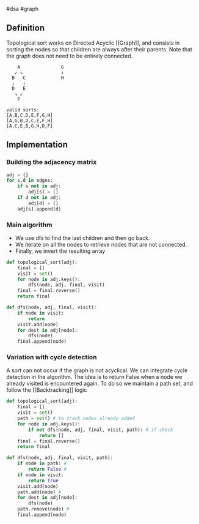 #dsa #graph

## Definition

Topological sort works on Directed Acyclic [[Graph]], and consists in sorting the nodes so that children are always after their parents. Note that the graph does not need to be entirely connected.



```
	A               G
   ↙ ↘              ↓
  B   C             H
  ↓   ↓
  D   E
   ↘ ↙
    F

valid sorts:
[A,B,C,D,E,F,G,H]
[A,G,B,D,C,E,F,H]
[A,C,E,B,G,H,D,F]
```

## Implementation

### Building the adjacency matrix

```python
adj = {}
for s,d in edges:
	if s not in adj:
		adj[s] = []
	if d not in adj:
		adj[d] = []
	adj[s].append(d)
```

### Main algorithm

- We use dfs to find the last children and then go back.
- We iterate on all the nodes to retrieve nodes that are not connected.
- Finally, we invert the resulting array

```python
def topological_sort(adj):
	final = []
	visit = set()
	for node in adj.keys():
		dfs(node, adj, final, visit)
	final = final.reverse()
	return final

def dfs(node, adj, final, visit):
	if node in visit:
		return
	visit.add(node)
	for dest in adj[node]:
		dfs(node)
	final.append(node)

```

### Variation with cycle detection

A sort can not occur if the graph is not acyclical. We can integrate cycle detection in the algorithm.
The idea is to return False when a node we already visited is encountered again.
To do so we maintain a path set, and follow the [[Backtracking]] logic

```python
def topological_sort(adj):
	final = []
	visit = set()
	path = set() # to track nodes already added
	for node in adj.keys():
		if not dfs(node, adj, final, visit, path): # if check
			return []
	final = final.reverse()
	return final

def dfs(node, adj, final, visit, path):
	if node in path: #
		return False #
	if node in visit:
		return True
	visit.add(node)
	path.add(node) #
	for dest in adj[node]:
		dfs(node)
	path.remove(node) #
	final.append(node)
```
